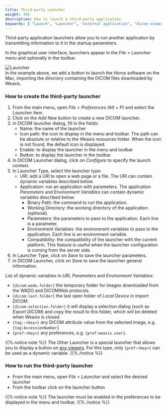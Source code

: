 ```yaml
---
title: Third-party Launcher
weight: 360
description: How to launch a third-party application
keywords: [ "Launch", "Launcher", "external application", "dicom viewer", "free dicom viewer"]
---
```


Third-party application launchers allow you to run another application by transmitting information to it in the startup parameters.

In the graphical user interface, launchers appear in the _File > Launcher_ menu and optionally in the toolbar.

![Launcher](/tuto/launchers.png?classes=shadow)
<br>
In the example above, we add a button to launch the Horos software on the Mac, importing the directory containing the DICOM files downloaded by Weasis.

### How to create the third-party launcher

1. From the main menu, open _File > Preferences (Alt + P)_ and select the _Launcher_ item.
2. Click on the _Add New_ button to create a new DICOM launcher.
3. In DICOM launcher dialog, fill in the fields:
   * Name: the name of the launcher
   * Icon path: the icon to display in the menu and toolbar. The path can be absolute or relative to the Weasis resources folder. When the icon is not found, the default icon is displayed.
   * Enable: to display the launcher in the menu and toolbar
   * Button: to display the launcher in the toolbar
4. In DICOM Launcher dialog, click on _Configure_ to specify the launch context.
5. In Launcher Type, select the launcher type:
   * URI: add a URI to open a web page or a file. The URI can contain dynamic variables described below.
   * Application: run an application with parameters. The application _Parameters_ and _Environment Variables_ can contain dynamic variables described below.
     * Binary Path: the command to run the application.
     * Working Directory: the working directory of the application (optional).
     * Parameters: the parameters to pass to the application. Each line is a parameter.
     * Environment Variables: the environment variables to pass to the application. Each line is an environment variable.
     * Compatibility: the compatibility of the launcher with the current platform. This feature is useful when the launcher configuration is coming from the server side.
6. In Launcher Type, click on _Save_ to save the launcher parameters.    
7. In DICOM Launcher, click on _Save_ to save the launcher general information.

List of dynamic variables in _URI_, _Parameters_ and _Environment Variables_:
   * `{dicom:wado.folder}` the temporary folder for images downloaded from the WADO and DICOMWeb protocols.
   * `{dicom:last.folder}` the last open folder of _Local Device_ in _Import DICOM_.
   * `{dicom:selection.folder}` it will display a selection dialog (such as _Export DICOM_) and copy the result to this folder, which will be deleted when Weasis is closed.
   * `{tag::<key>}` any DICOM attribute value from the selected image, e.g. `{tag:AccessionNumber}`
   * `{pref:<key>}`  any preferences, e.g. `{pref:weasis.user}`.

{{% notice note %}}
The Other Launcher is a special launcher that allows you to display a button on [any viewers](../gui#list-of-other-viewersplayers-in-the-dicom-workspace). For this type, only `{pref:<key>}` can be used as a dynamic variable.
{{% /notice %}}

### How to run the third-party launcher

* From the main menu, open _File > Launcher_ and select the desired launcher
* From the toolbar click on the launcher button

{{% notice note %}}
The launcher must be enabled in the preferences to be displayed in the menu and toolbar.
{{% /notice %}}
